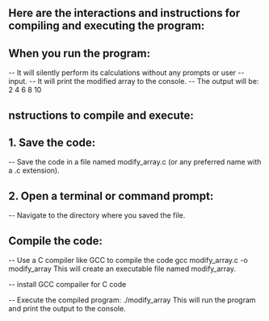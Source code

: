 
## Here are the interactions and instructions for compiling and executing the program: 

## When you run the program:

-- It will silently perform its calculations without any prompts or user -- input.
-- It will print the modified array to the console.
-- The output will be: 2 4 6 8 10

## nstructions to compile and execute:

## 1. Save the code:

-- Save the code in a file named modify_array.c (or any preferred name with a .c extension).

## 2. Open a terminal or command prompt:

-- Navigate to the directory where you saved the file.

## Compile the code:

-- Use a C compiler like GCC to compile the code
gcc modify_array.c -o modify_array
This will create an executable file named modify_array.

-- install GCC compailer for C code 

-- Execute the compiled program:
./modify_array
This will run the program and print the output to the console.